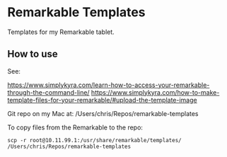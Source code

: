# Remarkable Templates
Templates for my Remarkable tablet.

## How to use
See:

https://www.simplykyra.com/learn-how-to-access-your-remarkable-through-the-command-line/
https://www.simplykyra.com/how-to-make-template-files-for-your-remarkable/#upload-the-template-image

Git repo on my Mac at: /Users/chris/Repos/remarkable-templates

To copy files from the Remarkable to the repo:
````
scp -r root@10.11.99.1:/usr/share/remarkable/templates/ /Users/chris/Repos/remarkable-templates
````


